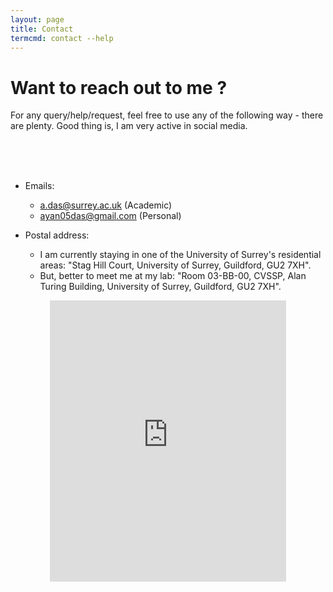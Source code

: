 ```yaml
---
layout: page
title: Contact
termcmd: contact --help
---
```


# Want to reach out to me ?

For any query/help/request, feel free to use any of the following way - there are plenty. Good thing is, I am very active in social media.

<center>
<a href="https://www.facebook.com/ayan.das.05" target="_blank" class="fa fa-facebook fa-3x"></a>
<a href="https://twitter.com/dasayan05" target="_blank" class="fa fa-twitter fa-3x"></a>
<a href="https://scholar.google.com/citations?user=x-WI_EgAAAAJ&hl" target="_blank" class="fa fa-google fa-3x"></a>
<a href="https://www.linkedin.com/in/ayan-das-a49928a7/" target="_blank" class="fa fa-linkedin fa-3x"></a>
<a href="https://www.youtube.com/channel/UCol445yortsVvlCBq5Sx0kw?view_as=subscriber" target="_blank" class="fa fa-youtube fa-3x"></a>
<br> <br>
<a href="https://www.instagram.com/ayan.das.05/" target="_blank" class="fa fa-instagram fa-3x"></a>
<a href="https://join.skype.com/invite/bhK0671IMNjs" target="_blank" class="fa fa-skype fa-3x"></a>
<a href="https://github.com/dasayan05" target="_blank" class="fa fa-github fa-3x"></a>
<a href="https://www.reddit.com/user/dasayan05" target="_blank" class="fa fa-reddit fa-3x"></a>
<a href="{{ '/' | relative_url }}feed.xml" target="_blank" class="fa fa-rss fa-3x"></a>
</center>
<br>

- Emails:
    - <a href="mailto:a.das@surrey.ac.uk">a.das@surrey.ac.uk</a> (Academic)
    - <a href="mailto:ayan05das@gmail.com">ayan05das@gmail.com</a> (Personal)

- Postal address:
    - I am currently staying in one of the University of Surrey's residential areas: "Stag Hill Court, University of Surrey, Guildford, GU2 7XH".
    - But, better to meet me at my lab: "Room 03-BB-00, CVSSP, Alan Turing Building, University of Surrey, Guildford, GU2 7XH".

<center>
<iframe
    src="https://www.google.com/maps/embed?pb=!1m18!1m12!1m3!1d2497.782869209485!2d-0.5885819484463943!3d51.24149363783062!2m3!1f0!2f0!3f0!3m2!1i1024!2i768!4f13.1!3m3!1m2!1s0x4875d0c03b636367%3A0x1e6349f465afa67c!2sStag%20Hill%20Court%20Student%20Accomodation!5e0!3m2!1sen!2suk!4v1596477099793!5m2!1sen!2suk"
    width="75%" height="450" frameborder="0" style="border:0;" allowfullscreen="" aria-hidden="false" tabindex="0"></iframe>
</center>